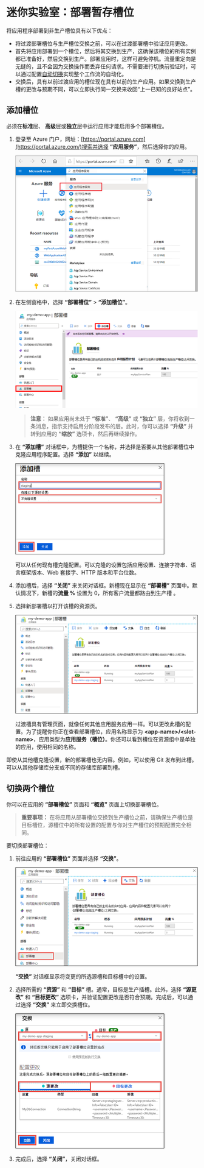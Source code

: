 ﻿# 迷你实验室：部署暂存槽位

将应用程序部署到非生产槽位具有以下优点：

* 将过渡部署槽位与生产槽位交换之前，可以在过渡部署槽中验证应用更改。
* 首先将应用部署到一个槽位，然后将其交换到生产，这确保该槽位的所有实例都已准备好，然后交换到生产。部署应用时，这样可避免停机。流量重定向是无缝的，且不会因为交换操作而丢弃任何请求。不需要进行切换前验证时，可以通过配置[自动切换](#Auto-Swap)实现整个工作流的自动化。
* 交换后，具有以前过渡应用的槽位现在具有以前的生产应用。如果交换到生产槽的更改与预期不同，可以立即执行同一交换来收回“上一已知的良好站点”。

## 添加槽位
必须在**标准**层、 **高级**层或**独立**层中运行应用才能启用多个部署槽位。

1. 登录至 Azure 门户，网址：[https://portal.azure.com](https://portal.azure.com/)搜索并选择 **“应用服务”**，然后选择你的应用。 
   
    ![搜索应用服务](../../Linked_Image_Files/search-for-app-services.png)
   
2. 在左侧窗格中，选择 **“部署槽位”** > **“添加槽位”**。
   
    ![添加新的部署槽](../../Linked_Image_Files/qgaddnewdeploymentslot.png)
   
   > **注意：** 如果应用尚未处于 **“标准”**、 **“高级”** 或 **“独立”** 层，你将收到一条消息，指示支持启用分阶段发布的层。此时，你可以选择 **“升级”** 并转到应用的 **“缩放”** 选项卡，然后再继续操作。

3. 在 **“添加槽”** 对话框中，为槽提供一个名称，并选择是否要从其他部署槽位中克隆应用程序配置。选择 **“添加”** 以继续。
   
    ![配置源](../../Linked_Image_Files/configuration-source-1.png)
   
    可以从任何现有槽克隆配置。可以克隆的设置包括应用设置、连接字符串、语言框架版本、Web 套接字、HTTP 版本和平台位数。

4. 添加槽后，选择 **“关闭”** 来关闭对话框。新槽现在显示在 **“部署槽”** 页面中。默认情况下，新槽的**流量 %** 设置为 0，所有客户流量都路由到生产槽 。

5. 选择新部署槽以打开该槽的资源页。
   
    ![部署槽位标题](../../Linked_Image_Files/staging-title.png)

    过渡槽具有管理页面，就像任何其他应用服务应用一样。可以更改此槽的配置。为了提醒你你正在查看部署槽位，应用名称显示为 **\<app-name>/\<slot-name>**，应用类型为**应用服务（槽位）**。你还可以看到槽位在资源组中是单独的应用，使用相同的名称。

即使从其他槽克隆设置，新的部署槽也无内容。例如，可以使用 Git 发布到此槽。可以从其他存储库分支或不同的存储库部署到槽。

## 切换两个槽位 
你可以在应用的 **“部署槽位”** 页面和 **“概览”** 页面上切换部署槽位。

> **重要事项：** 在将应用从部署槽位交换到生产槽位之前，请确保生产槽位是目标槽位，源槽位中的所有设置的配置与你对生产槽位的预期配置完全相同。

要切换部署槽位：

1. 前往应用的 **“部署槽位”** 页面并选择 **“交换”**。
   
    ![“切换”按钮](../../Linked_Image_Files/swap-button-bar.png)

    **“交换”** 对话框显示将变更的所选源槽和目标槽中的设置。

2. 选择所需的 **“资源”** 和 **“目标”** 槽。通常，目标是生产插槽。此外，选择 **“源更改”** 和 **“目标更改”** 选项卡，并验证配置更改是否符合预期。完成后，可以通过选择 **“交换”** 来立即交换槽位。

    ![完成切换](../../Linked_Image_Files/swap-immediately.png)

3. 完成后，选择 **“关闭”**，关闭对话框。
